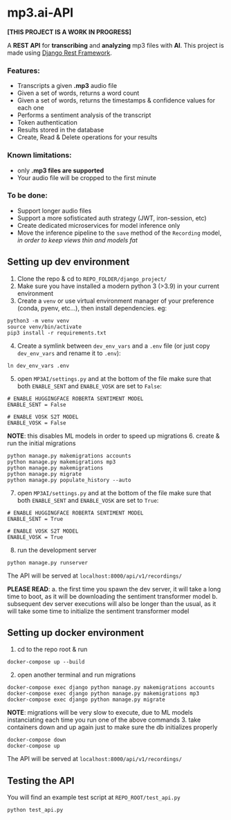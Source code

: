 # mp3.ai-API

**[THIS PROJECT IS A WORK IN PROGRESS]**

A **REST API** for **transcribing** and **analyzing** mp3 files with **AI**. This project is made using [Django Rest Framework](https://www.django-rest-framework.org/).

### Features:
- Transcripts a given **.mp3** audio file
- Given a set of words, returns a word count
- Given a set of words, returns the timestamps & confidence values for each one
- Performs a sentiment analysis of the transcript
- Token authentication
- Results stored in the database
- Create, Read & Delete operations for your results

### Known limitations:
- only **.mp3 files are supported**
- Your audio file will be cropped to the first minute

### To be done:
- Support longer audio files
- Support a more sofisticated auth strategy (JWT, iron-session, etc)
- Create dedicated microservices for model inference only
- Move the inference pipeline to the `save` method of the `Recording` model, *in order to keep views thin and models fat*

## Setting up dev environment

1. Clone the repo & cd to `REPO_FOLDER/django_project/`
2. Make sure you have installed a modern python 3 (>3.9) in your current environment
3. Create a `venv` or use virtual environment manager of your preference (conda, pyenv, etc...), then install dependencies. eg:
```
python3 -m venv venv
source venv/bin/activate
pip3 install -r requirements.txt
```
4. Create a symlink between `dev_env_vars` and a `.env` file (or just copy `dev_env_vars` and rename it to `.env`):
```
ln dev_env_vars .env
```
5. open `MP3AI/settings.py` and at the bottom of the file make sure that both `ENABLE_SENT` and `ENABLE_VOSK` are set to `False`:
```
# ENABLE HUGGINGFACE ROBERTA SENTIMENT MODEL
ENABLE_SENT = False

# ENABLE VOSK S2T MODEL
ENABLE_VOSK = False
```
**NOTE**: this disables ML models in order to speed up migrations
6. create & run the initial migrations
```
python manage.py makemigrations accounts
python manage.py makemigrations mp3
python manage.py makemigrations
python manage.py migrate
python manage.py populate_history --auto
```
7. open `MP3AI/settings.py` and at the bottom of the file make sure that both `ENABLE_SENT` and `ENABLE_VOSK` are set to `True`:
```
# ENABLE HUGGINGFACE ROBERTA SENTIMENT MODEL
ENABLE_SENT = True

# ENABLE VOSK S2T MODEL
ENABLE_VOSK = True
```
8. run the development server
```
python manage.py runserver
```
The API will be served at `localhost:8000/api/v1/recordings/`


**PLEASE READ**: 
a. the first time you spawn the dev server, it will take a long time to boot, as it will be downloading the sentiment transformer model
b. subsequent dev server executions will also be longer than the usual, as it will take some time to initialize the sentiment transformer model

## Setting up docker environment
1. cd to the repo root & run
```
docker-compose up --build
```
2. open another terminal and run migrations
```
docker-compose exec django python manage.py makemigrations accounts
docker-compose exec django python manage.py makemigrations mp3
docker-compose exec django python manage.py migrate
```
**NOTE**: migrations will be very slow to execute, due to ML models instanciating each time you run one of the above commands
3. take containers down and up again just to make sure the db initializes properly
```
docker-compose down
docker-compose up
```
The API will be served at `localhost:8000/api/v1/recordings/`

## Testing the API

You will find an example test script at `REPO_ROOT/test_api.py`
```
python test_api.py
```
